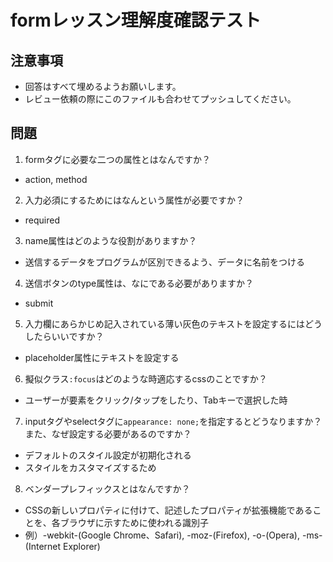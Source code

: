 # formレッスン理解度確認テスト

## 注意事項

- 回答はすべて埋めるようお願いします。
- レビュー依頼の際にこのファイルも合わせてプッシュしてください。

## 問題

1. formタグに必要な二つの属性とはなんですか？
  - action, method

2. 入力必須にするためにはなんという属性が必要ですか？
  - required

3. name属性はどのような役割がありますか？
  - 送信するデータをプログラムが区別できるよう、データに名前をつける

4. 送信ボタンのtype属性は、なにである必要がありますか？
  - submit

5. 入力欄にあらかじめ記入されている薄い灰色のテキストを設定するにはどうしたらいいですか？
  - placeholder属性にテキストを設定する

6. 擬似クラス`:focus`はどのような時適応するcssのことですか？
  - ユーザーが要素をクリック/タップをしたり、Tabキーで選択した時

7. inputタグやselectタグに`appearance: none;`を指定するとどうなりますか？また、なぜ設定する必要があるのですか？
  - デフォルトのスタイル設定が初期化される
  - スタイルをカスタマイズするため

8. ベンダープレフィックスとはなんですか？
  - CSSの新しいプロパティに付けて、記述したプロパティが拡張機能であることを、各ブラウザに示すために使われる識別子
  - 例）-webkit-(Google Chrome、Safari), -moz-(Firefox), -o-(Opera), -ms-(Internet Explorer)